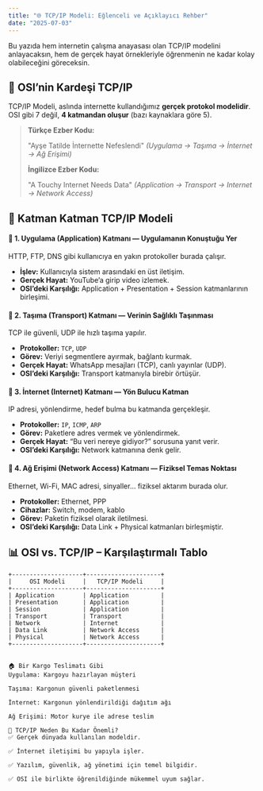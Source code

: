 ```yaml
---
title: "🌐 TCP/IP Modeli: Eğlenceli ve Açıklayıcı Rehber"
date: "2025-07-03"
---
```


Bu yazıda hem internetin çalışma anayasası olan TCP/IP modelini anlayacaksın, hem de gerçek hayat örnekleriyle öğrenmenin ne kadar kolay olabileceğini göreceksin.

## 🚀 OSI’nin Kardeşi TCP/IP

TCP/IP Modeli, aslında internette kullandığımız **gerçek protokol modelidir**. OSI gibi 7 değil, **4 katmandan oluşur** (bazı kaynaklara göre 5).

> **Türkçe Ezber Kodu:**
>
> "Ayşe Tatilde İnternette Nefeslendi"
> *(Uygulama → Taşıma → İnternet → Ağ Erişimi)*
>
> **İngilizce Ezber Kodu:**
>
> "A Touchy Internet Needs Data"
> *(Application → Transport → Internet → Network Access)*

## 🧱 Katman Katman TCP/IP Modeli

#### 🔹 1. Uygulama (Application) Katmanı — Uygulamanın Konuştuğu Yer
HTTP, FTP, DNS gibi kullanıcıya en yakın protokoller burada çalışır.
* **İşlev:** Kullanıcıyla sistem arasındaki en üst iletişim.
* **Gerçek Hayat:** YouTube’a girip video izlemek.
* **OSI’deki Karşılığı:** Application + Presentation + Session katmanlarının birleşimi.

#### 🔹 2. Taşıma (Transport) Katmanı — Verinin Sağlıklı Taşınması
TCP ile güvenli, UDP ile hızlı taşıma yapılır.
* **Protokoller:** `TCP`, `UDP`
* **Görev:** Veriyi segmentlere ayırmak, bağlantı kurmak.
* **Gerçek Hayat:** WhatsApp mesajları (TCP), canlı yayınlar (UDP).
* **OSI’deki Karşılığı:** Transport katmanıyla birebir örtüşür.

#### 🔹 3. İnternet (Internet) Katmanı — Yön Bulucu Katman
IP adresi, yönlendirme, hedef bulma bu katmanda gerçekleşir.
* **Protokoller:** `IP`, `ICMP`, `ARP`
* **Görev:** Paketlere adres vermek ve yönlendirmek.
* **Gerçek Hayat:** “Bu veri nereye gidiyor?” sorusuna yanıt verir.
* **OSI’deki Karşılığı:** Network katmanına denk gelir.

#### 🔹 4. Ağ Erişimi (Network Access) Katmanı — Fiziksel Temas Noktası
Ethernet, Wi-Fi, MAC adresi, sinyaller… fiziksel aktarım burada olur.
* **Protokoller:** Ethernet, PPP
* **Cihazlar:** Switch, modem, kablo
* **Görev:** Paketin fiziksel olarak iletilmesi.
* **OSI’deki Karşılığı:** Data Link + Physical katmanları birleşmiştir.

## 📊 OSI vs. TCP/IP – Karşılaştırmalı Tablo

```plaintext
+--------------------+---------------------+
|     OSI Modeli     |   TCP/IP Modeli     |
+--------------------+---------------------+
| Application        | Application         |
| Presentation       | Application         |
| Session            | Application         |
| Transport          | Transport           |
| Network            | Internet            |
| Data Link          | Network Access      |
| Physical           | Network Access      |
+--------------------+---------------------+


🏠 Bir Kargo Teslimatı Gibi
Uygulama: Kargoyu hazırlayan müşteri

Taşıma: Kargonun güvenli paketlenmesi

İnternet: Kargonun yönlendirildiği dağıtım ağı

Ağ Erişimi: Motor kurye ile adrese teslim

📌 TCP/IP Neden Bu Kadar Önemli?
✅ Gerçek dünyada kullanılan modeldir.

✅ İnternet iletişimi bu yapıyla işler.

✅ Yazılım, güvenlik, ağ yönetimi için temel bilgidir.

✅ OSI ile birlikte öğrenildiğinde mükemmel uyum sağlar.